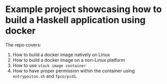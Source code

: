 # Example project showcasing how to build a Haskell application using docker

The repo covers:

1. How to build a docker image natively on Linux
2. How to build a docker image on a non-Linux platform
3. How to use `stack image container`
4. How to have proper permission within the container using `entrypoiton.sh` and `fpco/pid1`.


